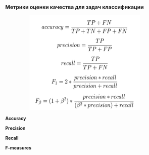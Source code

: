 ### **Метрики оценки качества для задач классификации**

<p align="center">
	<img width="350" height="300" src = "https://github.com/shufinskiy/mydsmlway/blob/master/image/classification_metrics.png">
</p>

**Accuracy**


**Precision**


**Recall**


**F-measures**
